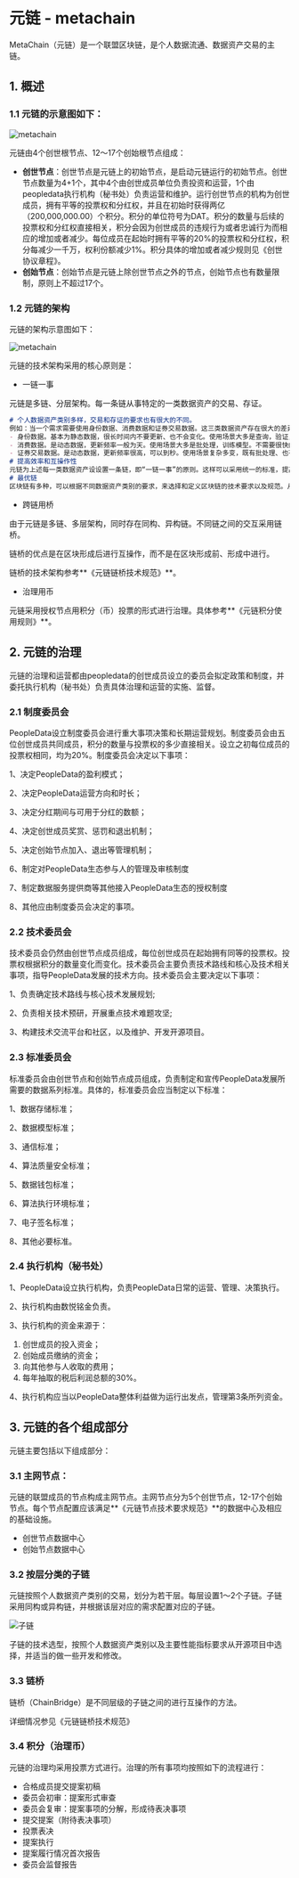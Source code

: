 # 元链 - metachain

MetaChain（元链）是一个联盟区块链，是个人数据流通、数据资产交易的主链。

## 1. 概述

### 1.1 元链的示意图如下：

![metachain](src/元链示意图.png)

元链由4个创世根节点、12～17个创始根节点组成：

- **创世节点**：创世节点是元链上的初始节点，是启动元链运行的初始节点。创世节点数量为4+1个，其中4个由创世成员单位负责投资和运营，1个由peopledata执行机构（秘书处）负责运营和维护。运行创世节点的机构为创世成员，拥有平等的投票权和分红权，并且在初始时获得两亿（200,000,000.00）个积分。积分的单位符号为DAT。积分的数量与后续的投票权和分红权直接相关，积分会因为创世成员的违规行为或者忠诚行为而相应的增加或者减少。每位成员在起始时拥有平等的20%的投票权和分红权，积分每减少一千万，权利份额减少1%。积分具体的增加或者减少规则见《创世协议章程》。
- **创始节点**：创始节点是元链上除创世节点之外的节点，创始节点也有数量限制，原则上不超过17个。

### 1.2 元链的架构

元链的架构示意图如下：

![metachain](src/元链的架构.png)

元链的技术架构采用的核心原则是：

- 一链一事

元链是多链、分层架构。每一条链从事特定的一类数据资产的交易、存证。

```markdown
# 个人数据资产类别多样，交易和存证的要求也有很大的不同。
例如：当一个需求需要使用身份数据、消费数据和证券交易数据。这三类数据资产存在很大的差异。
- 身份数据。基本为静态数据，很长时间内不要更新、也不会变化。使用场景大多是查询，验证，同时需要很快的处理速度。
- 消费数据。是动态数据，更新频率一般为天。使用场景大多是批处理，训练模型。不需要很快的处理速度。
- 证券交易数据。是动态数据，更新频率很高，可以到秒。使用场景复杂多变，既有批处理、也有单笔查验。需要的处理速度有快有慢。
# 提高效率和互操作性
元链为上述每一类数据资产设设置一条链，即“一链一事”的原则。这样可以采用统一的标准，提高效率和互操作性。
# 最优链
区块链有多种，可以根据不同数据资产类别的要求，来选择和定义区块链的技术要求以及规范。从而实现最优。
```

- 跨链用桥

由于元链是多链、多层架构，同时存在同构、异构链。不同链之间的交互采用链桥。

链桥的优点是在区块形成后进行互操作，而不是在区块形成前、形成中进行。

链桥的技术架构参考**《元链链桥技术规范》**。

- 治理用币

元链采用授权节点用积分（币）投票的形式进行治理。具体参考**《元链积分使用规则》**。

## 2. 元链的治理

元链的治理和运营都由peopledata的创世成员设立的委员会拟定政策和制度，并委托执行机构（秘书处）负责具体治理和运营的实施、监督。

### 2.1 制度委员会

PeopleData设立制度委员会进行重大事项决策和长期运营规划。制度委员会由五位创世成员共同成员，积分的数量与投票权的多少直接相关。设立之初每位成员的投票权相同，均为20%。制度委员会决定以下事项：

1、决定PeopleData的盈利模式；

2、决定PeopleData运营方向和时长；

3、决定分红期间与可用于分红的数额；

4、决定创世成员奖赏、惩罚和退出机制；

5、决定创始节点加入、退出等管理机制；

6、制定对PeopleData生态参与人的管理及审核制度

7、制定数据服务提供商等其他接入PeopleData生态的授权制度

8、其他应由制度委员会决定的事项。

### 2.2 技术委员会

技术委员会仍然由创世节点成员组成，每位创世成员在起始拥有同等的投票权。投票权根据积分的数量变化而变化。技术委员会主要负责技术路线和核心及技术相关事项，指导PeopleData发展的技术方向。技术委员会主要决定以下事项：

1、负责确定技术路线与核心技术发展规划;

2、负责相关技术预研，开展重点技术难题攻坚; 

3、构建技术交流平台和社区，以及维护、开发开源项目。

###  2.3 标准委员会

标准委员会由创世节点和创始节点成员组成，负责制定和宣传PeopleData发展所需要的数据系列标准。具体的，标准委员会应当制定以下标准：

1、数据存储标准；

2、数据模型标准；

3、通信标准；

4、算法质量安全标准；

5、数据钱包标准；

6、算法执行环境标准；

7、电子签名标准；

8、其他必要标准。

###  2.4 执行机构（秘书处）

1、PeopleData设立执行机构，负责PeopleData日常的运营、管理、决策执行。

2、执行机构由数悦铭金负责。

3、执行机构的资金来源于：

1. 创世成员的投入资金；
2. 创始成员缴纳的资金；
3. 向其他参与人收取的费用；
4. 每年抽取的税后利润总额的30%。

4、执行机构应当以PeopleData整体利益做为运行出发点，管理第3条所列资金。

## 3. 元链的各个组成部分

元链主要包括以下组成部分：

### 3.1 主网节点：

元链的联盟成员的节点构成主网节点。主网节点分为5个创世节点，12-17个创始节点。每个节点配置应该满足**《元链节点技术要求规范》**的数据中心及相应的基础设施。

- 创世节点数据中心
- 创始节点数据中心

### 3.2 按层分类的子链

元链按照个人数据资产类别的交易，划分为若干层。每层设置1～2个子链。子链采用同构或异构链，并根据该层对应的需求配置对应的子链。

![子链](src/子链.png)

子链的技术选型，按照个人数据资产类别以及主要性能指标要求从开源项目中选择，并适当的做一些开发和修改。

### 3.3 链桥

链桥（ChainBridge）是不同层级的子链之间的进行互操作的方法。

详细情况参见《元链链桥技术规范》

### 3.4 积分（治理币）

元链的治理均采用投票方式进行。治理的所有事项均按照如下的流程进行：

- 合格成员提交提案初稿
- 委员会初审：提案形式审查
- 委员会复审：提案事项的分解，形成待表决事项
- 提交提案（附待表决事项）
- 投票表决
- 提案执行
- 提案履行情况首次报告
- 委员会监督报告

